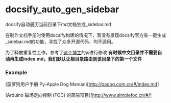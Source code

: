 # docsify_auto_gen_sidebar
docsify自动遍历当前目录下md文档生成_sidebar.md

在制作文档手册时使用docsify构建的情况下，暂没有发现docsify官方有一键生成_sidebar.md的功能，寻找了众多开源代码，均不适用。

为了释放重复性工作，参考了[这个博主](https://www.cnblogs.com/ziwuxian/p/14391264.html)的js进行修改
**有时候中文目录并不需要自动再生成index.md，我们默认让根目录路由到该目录下的第一个文件**

### Example
(菠萝狗用户手册 Py-Apple Dog Manual)[http://padog.com.cn/#/index.md]

(Arduino 磁场定向控制 (FOC) 的简易项目)[http://www.simplefoc.cn/#/]
